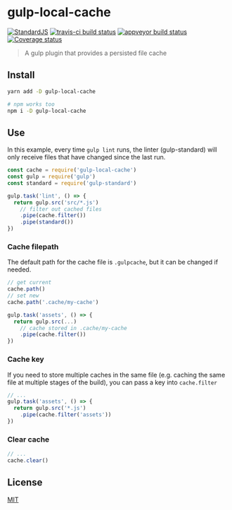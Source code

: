 # gulp-local-cache

[![StandardJS](https://img.shields.io/badge/code_style-standard-brightgreen.svg)](https://standardjs.com)
[![travis-ci build status](https://api.travis-ci.org/chrisdothtml/gulp-local-cache.svg?branch=master)](https://travis-ci.org/chrisdothtml/gulp-local-cache/branches)
[![appveyor build status](https://ci.appveyor.com/api/projects/status/ghpfl69u4rtks0m2/branch/master?svg=true)](https://ci.appveyor.com/project/chrisdothtml/gulp-local-cache)
[![Coverage status](https://coveralls.io/repos/github/chrisdothtml/gulp-local-cache/badge.svg)](https://coveralls.io/github/chrisdothtml/gulp-local-cache)

> A gulp plugin that provides a persisted file cache

## Install

```bash
yarn add -D gulp-local-cache

# npm works too
npm i -D gulp-local-cache
```

## Use

In this example, every time `gulp lint` runs, the linter (gulp-standard) will only receive files that have changed since the last run.

```javascript
const cache = require('gulp-local-cache')
const gulp = require('gulp')
const standard = require('gulp-standard')

gulp.task('lint', () => {
  return gulp.src('src/*.js')
    // filter out cached files
    .pipe(cache.filter())
    .pipe(standard())
})
```

### Cache filepath

The default path for the cache file is `.gulpcache`, but it can be changed if needed.

```javascript
// get current
cache.path()
// set new
cache.path('.cache/my-cache')

gulp.task('assets', () => {
  return gulp.src(...)
    // cache stored in .cache/my-cache
    .pipe(cache.filter())
})
```

### Cache key

If you need to store multiple caches in the same file (e.g. caching the same file at multiple stages of the build), you can pass a key into `cache.filter`

```javascript
// ...
gulp.task('assets', () => {
  return gulp.src('*.js')
    .pipe(cache.filter('assets'))
})
```

### Clear cache

```javascript
// ...
cache.clear()
```

## License

[MIT](LICENSE)
